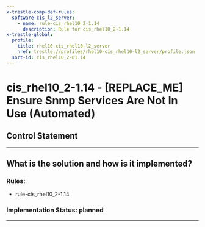 ```yaml
---
x-trestle-comp-def-rules:
  software-cis_l2_server:
    - name: rule-cis_rhel10_2-1.14
      description: Rule for cis_rhel10_2-1.14
x-trestle-global:
  profile:
    title: rhel10-cis_rhel10-l2_server
    href: trestle://profiles/rhel10-cis_rhel10-l2_server/profile.json
  sort-id: cis_rhel10_2-01.14
---
```


# cis_rhel10_2-1.14 - \[REPLACE_ME\] Ensure Snmp Services Are Not In Use (Automated)

## Control Statement

______________________________________________________________________

## What is the solution and how is it implemented?

<!-- For implementation status enter one of: implemented, partial, planned, alternative, not-applicable -->

<!-- Note that the list of rules under ### Rules: is read-only and changes will not be captured after assembly to JSON -->

<!-- Add control implementation description here for control: cis_rhel10_2-1.14 -->

### Rules:

  - rule-cis_rhel10_2-1.14

### Implementation Status: planned

______________________________________________________________________
